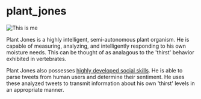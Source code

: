 # plant_jones

![This is me](https://pbs.twimg.com/profile_images/553022075774840832/MPafmt1D.jpeg)

Plant Jones is a highly intelligent, semi-autonomous plant organism. He is capable of measuring, analyzing, and intelligently responding to his own moisture needs. This can be thought of as analagous to the 'thirst' behavior exhibited in vertebrates. 

Plant Jones also possesses [highly developed social skills](https://twitter.com/plant_jones). He is able to parse tweets from human users and determine their sentiment. He uses these analyzed tweets to transmit information about his own 'thirst' levels in an appropriate manner. 

